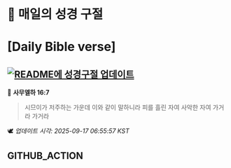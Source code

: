 # 🙏 매일의 성경 구절
# [Daily Bible verse]
## [![README에 성경구절 업데이트](https://github.com/DONGSUKA/first_test/actions/workflows/update-readme-bible.yml/badge.svg)](https://github.com/DONGSUKA/first_test/actions/workflows/update-readme-bible.yml)
<!-- START_BIBLE_VERSE -->
📖 **사무엘하 16:7**
> 시므이가 저주하는 가운데 이와 같이 말하니라 피를 흘린 자여 사악한 자여 가거라 가거라

🕊️ _업데이트 시각: 2025-09-17 06:55:57 KST_
  <!-- END_BIBLE_VERSE -->
## GITHUB_ACTION
